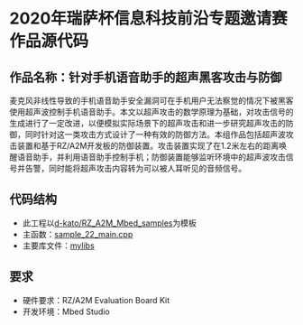 # 2020年瑞萨杯信息科技前沿专题邀请赛作品源代码
## 作品名称：针对手机语音助手的超声黑客攻击与防御
麦克风非线性导致的手机语音助手安全漏洞可在手机用户无法察觉的情况下被黑客使用超声波控制手机语音助手。本文以超声攻击的数学原理为基础，对攻击信号的生成进行了一定改进，以便模拟实际场景下的超声攻击和进一步研究超声攻击的防御，同时针对这一类攻击方式设计了一种有效的防御方法。本组作品包括超声波攻击装置和基于RZ/A2M开发板的防御装置。攻击装置实现了在1.2米左右的距离唤醒语音助手，并利用语音助手控制手机；防御装置能够监听环境中的超声波攻击信号并告警，同时能将超声攻击内容转为可以被人耳听见的音频信号。

## 代码结构
* 此工程以[d-kato/RZ_A2M_Mbed_samples](https://github.com/d-kato/RZ_A2M_Mbed_samples)为模板
* 主函数：[sample_22_main.cpp](https://github.com/Sshenl/RZ_A2M_Mbed_samples/blob/master/sample_programs/sample_22_main.cpp)
* 主要库文件：[mylibs](https://github.com/Sshenl/RZ_A2M_Mbed_samples/blob/master/mylibs)
## 要求
* 硬件要求：RZ/A2M Evaluation Board Kit
* 开发环境：Mbed Studio
